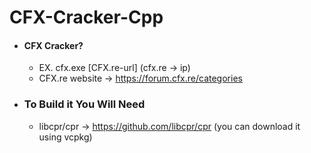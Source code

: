 # CFX-Cracker-Cpp

* #### CFX Cracker?
  * EX.  cfx.exe [CFX.re-url]  (cfx.re -> ip)
  * CFX.re website -> https://forum.cfx.re/categories

* ### To Build it You Will Need
  * libcpr/cpr  ->  https://github.com/libcpr/cpr   (you can download it using vcpkg)
